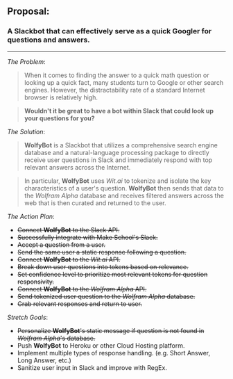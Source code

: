 ## Proposal:
### A Slackbot that can effectively serve as a quick Googler for questions and answers.

***

_The Problem_:

> When it comes to finding the answer to a quick math question or looking up a quick fact, many students turn to Google or other search engines. However, the distractability rate of a standard Internet browser is relatively high. 

> **Wouldn't it be great to have a bot within Slack that could look up your questions for you?**

_The Solution_:

> **WolfyBot** is a Slackbot that utilizes a comprehensive search engine database and a natural-language processing package to directly receive user questions in Slack and immediately respond with top relevant answers across the Internet. 

> In particular, **WolfyBot** uses _Wit.ai_ to tokenize and isolate the key characteristics of a user's question. **WolfyBot** then sends that data to the _Wolfram Alpha_ database and receives filtered answers across the web that is then curated and returned to the user.

_The Action Plan_:

* ~~Connect **WolfyBot** to the Slack API.~~
* ~~Successfully integrate with Make School's Slack.~~
* ~~Accept a question from a user.~~
* ~~Send the same user a static response following a question.~~
* ~~Connect **WolfyBot** to the _Wit.ai_ API.~~
* ~~Break down user questions into tokens based on relevance.~~
* ~~Set confidence level to prioritize most relevant tokens for question responsivity.~~
* ~~Connect **WolfyBot** to the _Wolfram Alpha_ API.~~
* ~~Send tokenized user question to the _Wolfram Alpha_ database.~~
* ~~Grab relevant responses and return to user.~~

_Stretch Goals_:

* ~~Personalize **WolfyBot**'s static message if question is not found in _Wolfram Alpha_'s database.~~
* Push **WolfyBot** to Heroku or other Cloud Hosting platform.
* Implement multiple types of response handling. (e.g. Short Answer, Long Answer, etc.)
* Sanitize user input in Slack and improve with RegEx.